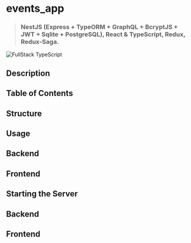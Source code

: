 # events_app

> ### NestJS (Express + TypeORM + GraphQL + BcryptJS + JWT + Sqlite + PostgreSQL), React & TypeScript, Redux, Redux-Saga.

<img src="assets-proj/project-logo.png" alt="FullStack TypeScript">

## Description

## Table of Contents

## Structure

## Usage
## Backend

## Frontend

## Starting the Server
## Backend

## Frontend